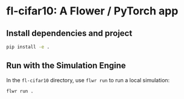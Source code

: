 # fl-cifar10: A Flower / PyTorch app

## Install dependencies and project

```bash
pip install -e .
```

## Run with the Simulation Engine

In the `fl-cifar10` directory, use `flwr run` to run a local simulation:

```bash
flwr run .
```
